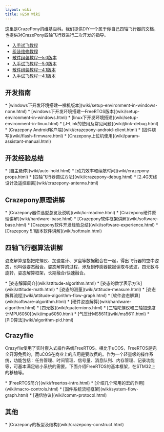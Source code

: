 ```yaml
---
layout: wiki
title: H250 Wiki
---
```


<div class="jumbotron">
    <p class="lead">这里是CrazePony的维基百科。我们提供DIY一个属于你自己四轴飞行器的文档，也提供对CrazePony四轴飞行器进行二次开发的指导。 </p>
</div>

* [入手试飞教程](wiki/user-guide.html)
* [组装维修教程](wiki/assemble-guide.html)
* [散件组装教程--5.0版本](wiki/assemble-guide-5-0.html)
* [入手试飞教程--5.0版本](wiki/user-guide-5-0.html)
* [散件组装教程--4.1版本](wiki/assemble-guide-4-1.html)
* [入手试飞教程--4.1版本](wiki/user-guide-4-1.html)

<h2 id="rd">开发指南</h2>
* [windows下开发环境搭建—裸机版本](wiki/setup-environment-in-windows-none.html)
* [windows下开发环境搭建—FreeRTOS版本](wiki/setup-environment-in-windows.html)
* [linux下开发环境搭建](wiki/setup-environment-in-linux.html)
* [J-Link的使用及常见问题](wiki/jlink-debug.html)
* [Crazepony Android客户端](wiki/crazepony-android-client.html)
* [固件烧写](wiki/flash-firmware.html)
* [Crazepony上位机使用](wiki/param-assistant-manual.html)

<h2 id="exp">开发经验总结</h2>
* [自主悬停](wiki/auto-hold.html)
* [动力效率和续航时间](wiki/crazepony-props.html)
* [四轴飞行器调试方法](wiki/crazepony-debug.html)
* [2.4G天线设计及遥控距离](wiki/crazepony-antenna.html)

<h2>Crazepony原理讲解</h2>
* [Crazepony器件选型总览及说明](wiki/ic-readme.html)
* [Crazepony硬件原理讲解](wiki/hardware-base.html)
* [Crazepony软件框架讲解](wiki/software-base.html)
* [Crazepony软件开发经验总结](wiki/software-experience.html)
* [Crazepony 5.1版本软件讲解](wiki/softmain.html)

<h2 id="quadcopter-dev">四轴飞行器算法讲解</h2>
<p>姿态解算是指把陀螺仪、加速度计、罗盘等数据融合在一起，得出飞行器的空中姿态，也叫做姿态融合。姿态解算的过程，涉及到传感器数据读取与滤波，四元数与旋转，姿态解算框架，长期融合/快速融合。</p>
* [姿态解算简介](wiki/attitude-algorithm.html)
* [姿态的数学表示方法](wiki/attitude-math.html)
* [姿态的测量](wiki/attitude-measure.html)
* [姿态解算流程](wiki/attitude-algorithm-flow-graph.html)
* [软件姿态解算](wiki/software-algorithm.html)
* [硬件姿态解算](wiki/hardware-algorithm.html)
* [四元数](wiki/quaternions.html)
* [三轴陀螺仪和三轴加速度计MPU6050](wiki/mpu6050.html)
* [气压计MS5611](wiki/ms5611.html)
* [PID算法](wiki/algorithm-pid.html)

<h2 id="crazyflie">Crazyflie</h2>
<p>Crazyflie使用了实时嵌入式操作系统FreeRTOS。相比于uCOS，FreeRTOS是完全开源免费的，而uCOS在商业上的应用是要收费的。作为一个轻量级的操作系统，功能包括：任务管理、时间管理、信号量、消息队列、内存管理、记录功能等，可基本满足较小系统的需要。下面介绍FreeRTOS的基本框架，在STM32上的移植等。</p>
* [FreeRTOS简介](wiki/freertos-intro.html)
* [介绍几个常用的宏的作用](wiki/macro-controls.html)
* [固件系统流程框架](wiki/system-flow-graph.html)
* [通信协议](wiki/comm-protocol.html)

<h2 id="other">其他</h2>
* [Crazepony的板型及结构](wiki/crazepony-construct.html)
